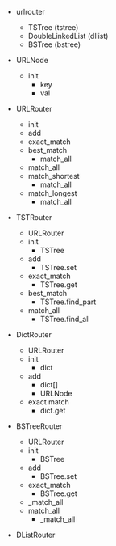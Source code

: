 - urlrouter
  - TSTree (tstree)
  - DoubleLinkedList (dllist)
  - BSTree (bstree)

- URLNode
    - init
        - key
        - val

- URLRouter
    - init
    - add
    - exact_match
    - best_match
        - match_all
    - match_all
    - match_shortest
        - match_all
    - match_longest
        - match_all

- TSTRouter
    - URLRouter
    - init
        - TSTree
    - add
        - TSTree.set
    - exact_match
        - TSTree.get
    - best_match
        - TSTree.find_part
    - match_all
        - TSTree.find_all

- DictRouter
    - URLRouter
    - init
        - dict
    - add
        - dict[]
        - URLNode
    - exact match
      - dict.get

- BSTreeRouter
    - URLRouter
    - init
        - BSTree
    - add
      - BSTree.set
    - exact_match
      - BSTree.get
    - _match_all
    - match_all
        - _match_all

- DListRouter

